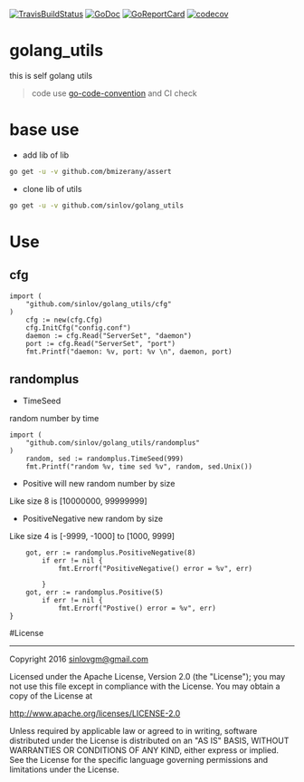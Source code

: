 [![TravisBuildStatus](https://api.travis-ci.org/sinlov/golang_utils.svg?branch=master)](https://travis-ci.org/sinlov/golang_utils)
[![GoDoc](https://godoc.org/github.com/sinlov/golang_utils?status.png)](https://godoc.org/github.com/sinlov/golang_utils/)
[![GoReportCard](https://goreportcard.com/badge/github.com/sinlov/golang_utils)](https://goreportcard.com/report/github.com/sinlov/golang_utils)
[![codecov](https://codecov.io/gh/sinlov/golang_utils/branch/master/graph/badge.svg)](https://codecov.io/gh/sinlov/golang_utils)

# golang_utils

this is self golang utils

> code use [go-code-convention](https://github.com/unknwon/go-code-convention/blob/master/zh-CN/README.md)
> and CI check

# base use

- add lib of lib

```sh
go get -u -v github.com/bmizerany/assert
```

- clone lib of utils

```sh
go get -u -v github.com/sinlov/golang_utils
```

# Use

## cfg

```golang
import (
    "github.com/sinlov/golang_utils/cfg"
)
	cfg := new(cfg.Cfg)
	cfg.InitCfg("config.conf")
	daemon := cfg.Read("ServerSet", "daemon")
	port := cfg.Read("ServerSet", "port")
	fmt.Printf("daemon: %v, port: %v \n", daemon, port)
```

## randomplus

- TimeSeed

random number by time

```golang
import (
    "github.com/sinlov/golang_utils/randomplus"
)
    random, sed := randomplus.TimeSeed(999)
    fmt.Printf("random %v, time sed %v", random, sed.Unix())
```

- Positive will new random number by size

Like size 8 is [10000000, 99999999]

- PositiveNegative new random by size

Like size 4 is [-9999, -1000] to [1000, 9999]

```golang
    got, err := randomplus.PositiveNegative(8)
		if err != nil {
			fmt.Errorf("PositiveNegative() error = %v", err)

		}
	got, err := randomplus.Positive(5)
		if err != nil {
			fmt.Errorf("Postive() error = %v", err)
}
```

#License

---

Copyright 2016 sinlovgm@gmail.com

Licensed under the Apache License, Version 2.0 (the "License");
you may not use this file except in compliance with the License.
You may obtain a copy of the License at

   http://www.apache.org/licenses/LICENSE-2.0

Unless required by applicable law or agreed to in writing, software
distributed under the License is distributed on an "AS IS" BASIS,
WITHOUT WARRANTIES OR CONDITIONS OF ANY KIND, either express or implied.
See the License for the specific language governing permissions and
limitations under the License.